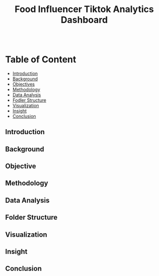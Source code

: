 <h1 align="center">Food Influencer Tiktok Analytics Dashboard <br></br<a href="#" target="_blank" rel="noreferrer">  </a>   <br>
</h1>
<img src=''/>

# Table of Content
* [Introduction](#-introduction)
* [Background](#️-background)
* [Objectives](#-objectives)
* [Methodology](#️-methodology)
* [Data Analysis](#️-data-analysis)
* [Fodler Structure](#️-folder-structure)
* [Visualization](#️-visualization)
* [Insight](#️-insight)
* [Conclusion](#️-conclusion)

## Introduction
## Background
## Objective
## Methodology
## Data Analysis
## Folder Structure
## Visualization
## Insight
## Conclusion




